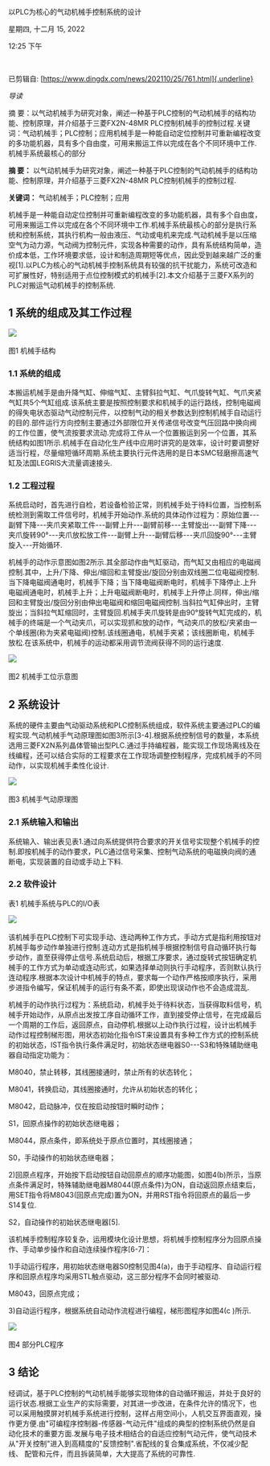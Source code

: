 以PLC为核心的气动机械手控制系统的设计

星期四, 十二月 15, 2022

12:25 下午

 

已剪辑自: [https://www.dingdx.com/news/202110/25/761.html]{.underline}

*导读*

摘 要：以气动机械手为研究对象，阐述一种基于PLC控制的气动机械手的结构功能、控制原理，并介绍基于三菱FX2N-48MR PLC控制机械手的控制过程.关键词：气动机械手；PLC控制；应用机械手是一种能自动定位控制并可重新编程改变的多功能机器，具有多个自由度，可用来搬运工件以完成在各个不同环境中工作.机械手系统最核心的部分

**摘 要：** 以气动机械手为研究对象，阐述一种基于PLC控制的气动机械手的结构功能、控制原理，并介绍基于三菱FX2N-48MR PLC控制机械手的控制过程.

**关键词：** 气动机械手；PLC控制；应用

机械手是一种能自动定位控制并可重新编程改变的多功能机器，具有多个自由度，可用来搬运工件以完成在各个不同环境中工作.机械手系统最核心的部分是执行系统和控制系统，其执行机构一般由液压、气动或电机来完成.气动机械手是以压缩空气为动力源，气动阀为控制元件，实现各种需要的动作，具有系统结构简单，造价成本低，工作环境要求低，设计和制造周期短等优点，因此受到越来越广泛的重视\[1\].以PLC为核心的气动机械手控制系统具有较强的抗干扰能力，系统可改造和可扩展性好，特别适用于点位控制模式的机械手\[2\].本文介绍基于三菱FX系列的PLC对搬运气动机械手的控制系统.

1 系统的组成及其工作过程
------------------------

![](..\..\..\assets\000_以PLC为核心的气动机械手控制系统的设计_000.png)

图1 机械手结构

### 1.1 系统的组成

本搬运机械手是由升降气缸、伸缩气缸、主臂斜拉气缸、气爪旋转气缸、气爪夹紧气缸共5个气缸组成.该系统主要是按照控制要求和机械手的运行路线，控制电磁阀的得失电状态驱动气动控制元件，以控制气动的相关参数达到控制机械手自动运行的目的.部件运行方向控制主要通过外部限位开关传递信号改变气压回路中换向阀的工作位置，使气流按要求流动.完成将工件从一个位置搬运到另一个位置，其系统结构如图1所示.机械手在自动化生产线中应用时讲究的是效率，设计时要调整好适当行程，尽量缩短循环周期.系统主要执行元件选用的是日本SMC轻磨擦高速气缸及法国LEGRIS大流量调速接头.

### 1.2 工程过程

系统启动时，首先进行自检，若设备检验正常，则机械手处于待料位置，当控制系统检测到需取工件信号时，机械手开始动作.系统的具体动作过程为：原始位置---副臂下降---夹爪夹紧取工件---副臂上升---副臂前移---主臂旋出---副臂下降---夹爪旋转90°---夹爪放松放工件---副臂上升---副臂后移---夹爪回旋90°---主臂旋入---开始循环.

机械手的动作示意图如图2所示.其全部动作由气缸驱动，而气缸又由相应的电磁阀控制.其中，上升/下降、伸出/缩回和主臂旋出/旋回分别由双线圈二位电磁阀控制.当下降电磁阀通电时，机械手下降；当下降电磁阀断电时，机械手下降停止.上升电磁阀通电时，机械手上升；上升电磁阀断电时，机械手上升停止.同样，伸出/缩回和主臂旋出/旋回分别由伸出电磁阀和缩回电磁阀控制.当斜拉气缸伸出时，主臂旋出；当斜拉气缸缩回时，主臂旋回.机械手夹爪旋转是由90°旋转气缸完成的，机械手的终端是一个气动夹爪，可以实现抓和放的动作，气动夹爪的放松/夹紧由一个单线圈(称为夹紧电磁阀)控制.该线圈通电，机械手夹紧；该线圈断电，机械手放松.在该系统中，机械手的运动都采用调节流阀获得不同的运行速度.

![](..\..\..\assets\000_以PLC为核心的气动机械手控制系统的设计_001.png)

图2 机械手工位示意图

2 系统设计
----------

系统的硬件主要由气动驱动系统和PLC控制系统组成，软件系统主要通过PLC的编程实现.气动机械手气动原理图如图3所示\[3-4\].根据系统控制信号的数量，本系统选用三菱FX2N系列晶体管输出型PLC.通过手持编程器，能实现工作现场离线及在线编程，还可以结合实际的工程要求在工作现场调整控制程序，完成机械手的不同动作，以实现机械手柔性化设计.

![](..\..\..\assets\000_以PLC为核心的气动机械手控制系统的设计_002.png)

图3 机械手气动原理图

### 2.1 系统输入和输出

系统输入、输出表见表1.通过向系统提供符合要求的开关信号实现整个机械手的控制.即按机械手的动作要求，PLC通过信号采集、控制气动系统的电磁换向阀的通断电，实现装置的自动或手动上下料.

### 2.2 软件设计

表1 机械手系统与PLC的I/O表

![](..\..\..\assets\000_以PLC为核心的气动机械手控制系统的设计_003.png)

该机械手在PLC控制下可实现手动、连动两种工作方式，手动方式是指利用按钮对机械手每步动作单独进行控制.连动方式是指机械手根据控制信号自动循环执行每步动作，直至获得停止信号.系统启动后，根据工序要求，通过旋转式按钮确定机械手的工作方式为单动或连动形式，如果选择单动则执行手动程序，否则默认执行连动程序.根据本次设计中机械手的特点，要求每一个动作严格按顺序执行，采用步进指令编写，保证机械手的运行有条不紊，即使出现误动作也不会造成混乱.

机械手的动作执行过程为：系统启动，机械手处于待料状态，当获得取料信号，机械手开始动作，从原点出发按工序自动循环工作，直到接受停止信号，在完成最后一个周期的工作后，返回原点，自动停机.根据以上动作执行过程，设计出机械手动作过程控制梯形图，用状态初始化指令IST来设置具有多种工作方式的控制系统的初始状态，IST指令执行条件满足时，初始状态继电器S0---S3和特殊辅助继电器自动指定功能为：

M8040，禁止转移，其线圈接通时，禁止所有的状态转化；

M8041，转换启动，其线圈接通时，允许从初始状态的转化；

M8042，启动脉冲，仅在按启动按钮时瞬时动作；

S1，回原点操作的初始状态继电器；

M8044，原点条件，即系统处于原点位置时，其线圈接通；

S0，手动操作的初始状态继电器；

2)回原点程序，开始按下启动按钮自动回原点的顺序功能图，如图4(b)所示，当原点条件满足时，特殊辅助继电器M8044(原点条件)为ON，自动返回原点结束后，用SET指令将M8043(回原点完成)置为ON，并用RST指令将回原点的最后一步S14复位.

S2，自动操作的初始状态继电器\[5\].

该机械手控制程序较复杂，运用模块化设计思想，将机械手控制程序分为回原点操作、手动单步操作和自动连续操作程序\[6-7\]：

1)手动运行程序，用初始状态继电器S0控制见图4(a)，由于手动程序、自动运行程序和回原点程序均采用STL触点驱动，这三部分程序不会同时被驱动.

M8043，回原点完成；

3)自动运行程序，根据系统自动动作流程进行编程，梯形图程序如图4(c )所示.

![](..\..\..\assets\000_以PLC为核心的气动机械手控制系统的设计_004.png)

图4 部分PLC程序

3 结论
------

经调试，基于PLC控制的气动机械手能够实现物体的自动循环搬运，并处于良好的运行状态.根据工业生产的实际需要，对其进一步改进，在条件允许的情况下，也可以采用触摸屏对机械手系统进行控制，这样占用空间小，人机交互界面直观，操作更方便.由"可编程序控制器-传感器-气动元件"组成的典型的控制系统仍然是自动化技术的重要方面.发展与电子技术相结合的自适应控制气动元件，使气动技术从"开关控制"进入到高精度的"反馈控制".省配线的复合集成系统，不仅减少配线、 配管和元件，而且拆装简单，大大提高了系统的可靠性.
